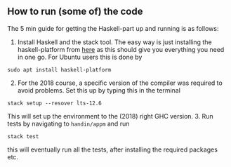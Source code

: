 ## How to run (some of) the code
The 5 min guide for getting the Haskell-part up and running is as follows:
1. Install Haskell and the stack tool. The easy way is just installing the haskell-platform from [here](https://www.haskell.org/downloads/) as this should give you everything you need in one go.
For Ubuntu users this is done by
```
sudo apt install haskell-platform
```
2. For the 2018 course, a specific version of the compiler was required to avoid problems. Set this up by typing this in the terminal
```
stack setup --resover lts-12.6
```
This will set up the environment to the (2018) right GHC version.
3. Run tests by navigating to `handin/appm` and run 
```
stack test
```
this will eventually run all the tests, after installing the required packages etc.
